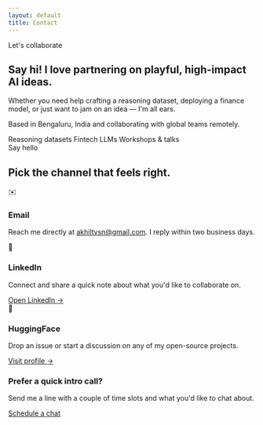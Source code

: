 ```yaml
---
layout: default
title: Contact
---
```


<section class="hero">
  <div class="container">
    <div class="hero-copy">
      <p class="hero-eyebrow">Let's collaborate</p>
      <h1 class="hero-title">Say hi! I love partnering on playful, high-impact AI ideas.</h1>
      <p class="hero-description">Whether you need help crafting a reasoning dataset, deploying a finance model, or just want to jam on an idea — I'm all ears.</p>
    </div>
    <div class="hero-card">
      <div class="hero-card-content">
        <p class="hero-description">Based in Bengaluru, India and collaborating with global teams remotely.</p>
        <div class="pill-group">
          <span class="pill">Reasoning datasets</span>
          <span class="pill">Fintech LLMs</span>
          <span class="pill">Workshops & talks</span>
        </div>
      </div>
    </div>
  </div>
</section>

<section class="section">
  <div class="container">
    <div class="section-header">
      <span class="section-eyebrow">Say hello</span>
      <h2 class="section-title">Pick the channel that feels right.</h2>
    </div>
    <div class="card-grid">
      <div class="card">
        <div class="card-icon">✉️</div>
        <h3 class="card-title">Email</h3>
        <p>Reach me directly at <a href="mailto:akhiltvsn@gmail.com">akhiltvsn@gmail.com</a>. I reply within two business days.</p>
      </div>
      <div class="card">
        <div class="card-icon">💼</div>
        <h3 class="card-title">LinkedIn</h3>
        <p>Connect and share a quick note about what you'd like to collaborate on.</p>
        <a href="https://linkedin.com/in/akhil-theerthala" target="_blank" rel="noopener">Open LinkedIn →</a>
      </div>
      <div class="card">
        <div class="card-icon">🤗</div>
        <h3 class="card-title">HuggingFace</h3>
        <p>Drop an issue or start a discussion on any of my open-source projects.</p>
        <a href="https://huggingface.co/akhil-theerthala" target="_blank" rel="noopener">Visit profile →</a>
      </div>
    </div>
    <div class="cta">
      <div class="cta-text">
        <h3>Prefer a quick intro call?</h3>
        <p>Send me a line with a couple of time slots and what you'd like to chat about.</p>
      </div>
      <a class="button primary" href="mailto:akhiltvsn@gmail.com">Schedule a chat</a>
    </div>
  </div>
</section>
